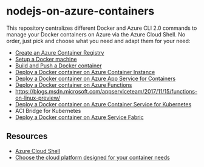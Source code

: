 # nodejs-on-azure-containers

This repository centralizes different Docker and Azure CLI 2.0 commands to manage your Docker containers on Azure via the Azure Cloud Shell. No order, just pick and choose what you need and adapt them for your need:

- [Create an Azure Container Registry](./docs/AzureContainerRegistry.md)
- [Setup a Docker machine](./docs/DockerMachine.md)
- [Build and Push a Docker container]()
- [Deploy a Docker container on Azure Container Instance](./docs/AzureContainerInstance.md)
- [Deploy a Docker container on Azure App Service for Containers]()
- [Deploy a Docker container on Azure Functions]()
- https://blogs.msdn.microsoft.com/appserviceteam/2017/11/15/functions-on-linux-preview/
- [Deploy a Docker container on Azure Container Service for Kubernetes]()
- ACI Bridge for Kubernetes
- [Deploy a Docker container on Azure Service Fabric]()

## Resources

- [Azure Cloud Shell](https://docs.microsoft.com/azure/cloud-shell/overview)
- [Choose the cloud platform designed for your container needs](https://azure.microsoft.com/overview/containers/)